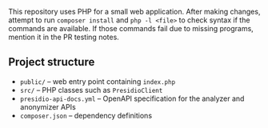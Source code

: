 This repository uses PHP for a small web application.
After making changes, attempt to run `composer install` and `php -l <file>` to check syntax if the commands are available. If those commands fail due to missing programs, mention it in the PR testing notes.

## Project structure

- `public/` – web entry point containing `index.php`
- `src/` – PHP classes such as `PresidioClient`
- `presidio-api-docs.yml` – OpenAPI specification for the analyzer and anonymizer APIs
- `composer.json` – dependency definitions